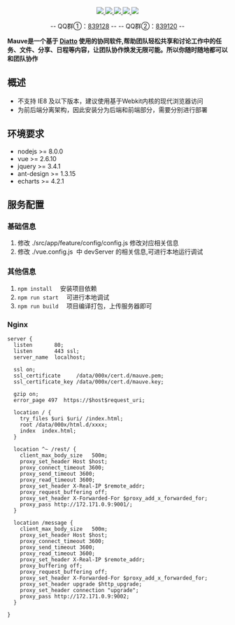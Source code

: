  <p align="center">
 	<a target="_blank" href="https://travis-ci.org/aoju/mauve">
 		<img src="https://travis-ci.org/aoju/mauve.svg?branch=master">
 	</a>
 	<a target="_blank" href="https://www.nodejs.org">
 		<img src="https://img.shields.io/badge/nodejs-8.0-blue.svg">
 	</a>
 	<a target="_blank" href="https://www.vuejs.org">
 		<img src="https://img.shields.io/badge/vue-2.6.10-yellow.svg">
 	</a>
 	<a target="_blank" href="https://jquery.com">
 		<img src="https://img.shields.io/badge/jquery-3.4.1-blue.svg">
 	</a>
 	<a target="_blank" href="https://www.mit-license.org">
 		<img src="https://img.shields.io/badge/license-MIT-green.svg">
 	</a>
 </p>
 
 <p align="center">
	-- QQ群①：<a href="https://shang.qq.com/wpa/qunwpa?idkey=17fadd02891457034c6536c984f0d7db29b73ea14c9b86bba39ce18ed7a90e18">839128</a> --
	-- QQ群②：<a href="https://shang.qq.com/wpa/qunwpa?idkey=c207666cbc107d03d368bde8fc15605bb883ebc482e28d440de149e3e2217460">839120</a> --
 </p>
 
 **Mauve是一个基于 [Diatto](https://github.com/aoju/diatto.git) 使用的协同软件,帮助团队轻松共享和讨论工作中的任务、文件、分享、日程等内容，让团队协作焕发无限可能。所以你随时随地都可以和团队协作**
  
 ## 概述
 - 不支持 IE8 及以下版本，建议使用基于Webkit内核的现代浏览器访问
 - 为前后端分离架构，因此安装分为后端和前端部分，需要分别进行部署
 
 ## 环境要求
 
 - nodejs >= 8.0.0
 - vue >= 2.6.10
 - jquery >= 3.4.1
 - ant-design >= 1.3.15
 - echarts >= 4.2.1

 
 ## 服务配置
 
 ### 基础信息
 1. 修改 ./src/app/feature/config/config.js 修改对应相关信息
 2. 修改 ./vue.config.js  中 devServer 的相关信息,可进行本地运行调试
 
 ### 其他信息
 1. ```npm install  ``` 安装项目依赖
 2. ```npm run start  ``` 可进行本地调试
 3. ```npm run build  ``` 项目编译打包，上传服务器即可

 ### Nginx
 ```
 server {
   listen       80;
   listen       443 ssl;
   server_name  localhost;
 
   ssl on;
   ssl_certificate     /data/000x/cert.d/mauve.pem;
   ssl_certificate_key /data/000x/cert.d/mauve.key;
 
   gzip on;
   error_page 497  https://$host$request_uri;
 
   location / {
     try_files $uri $uri/ /index.html;
     root /data/000x/html.d/xxxx;
     index  index.html;
   }
 
   location ^~ /rest/ {
     client_max_body_size   500m;
     proxy_set_header Host $host;
     proxy_connect_timeout 3600;
     proxy_send_timeout 3600;
     proxy_read_timeout 3600;
     proxy_set_header X-Real-IP $remote_addr;
     proxy_request_buffering off;
     proxy_set_header X-Forwarded-For $proxy_add_x_forwarded_for;
     proxy_pass http://172.171.0.9:9001/;
   }
 
   location /message {
     client_max_body_size   500m;
     proxy_set_header Host $host;
     proxy_connect_timeout 3600;
     proxy_send_timeout 3600;
     proxy_read_timeout 3600;
     proxy_set_header X-Real-IP $remote_addr;
     proxy_buffering off;
     proxy_request_buffering off;
     proxy_set_header X-Forwarded-For $proxy_add_x_forwarded_for;
     proxy_set_header upgrade $http_upgrade;
     proxy_set_header connection "upgrade";
     proxy_pass http://172.171.0.9:9002;
   }
 
 }  
 ```
